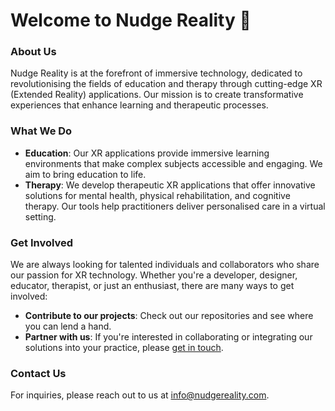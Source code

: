# Welcome to Nudge Reality 👋

### About Us
Nudge Reality is at the forefront of immersive technology, dedicated to revolutionising the fields of education and therapy through cutting-edge XR (Extended Reality) applications. Our mission is to create transformative experiences that enhance learning and therapeutic processes.

### What We Do
- **Education**: Our XR applications provide immersive learning environments that make complex subjects accessible and engaging. We aim to bring education to life.
- **Therapy**: We develop therapeutic XR applications that offer innovative solutions for mental health, physical rehabilitation, and cognitive therapy. Our tools help practitioners deliver personalised care in a virtual setting.

### Get Involved
We are always looking for talented individuals and collaborators who share our passion for XR technology. Whether you're a developer, designer, educator, therapist, or just an enthusiast, there are many ways to get involved:
- **Contribute to our projects**: Check out our repositories and see where you can lend a hand.
- **Partner with us**: If you're interested in collaborating or integrating our solutions into your practice, please [get in touch](mailto:info@nudgereality.com).

### Contact Us
For inquiries, please reach out to us at [info@nudgereality.com](mailto:info@nudgereality.com).

